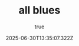 ---
title: "all blues"
excerpt: ""
coverImage: "/assets/blog/dynamic-routing/cover.jpg"
date: "2025-06-30T13:35:07.322Z"
author:
  name: Dhen Padilla
slug: all-blues
audio: "/assets/audio/all-blues.mp3"
--- 